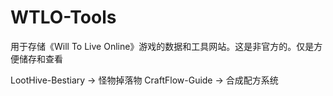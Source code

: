 # WTLO-Tools
用于存储《Will To Live Online》游戏的数据和工具网站。这是非官方的。仅是方便储存和查看

LootHive-Bestiary -> 怪物掉落物
CraftFlow-Guide -> 合成配方系统
